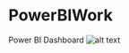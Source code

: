 # PowerBIWork
Power BI Dashboard
![alt text](https://github.com/NabanitaBorua/PowerBIWork/blob/main/PowerBIDashboard%01.png)
